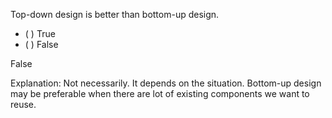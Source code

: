 <panel header="{{ icon_Q_A }} Which is better?">
<question>

Top-down design is better than bottom-up design.

- ( ) True
- ( ) False

<div slot="answer">

False

Explanation: Not necessarily. It depends on the situation. Bottom-up design may be preferable when there are lot of existing components we want to reuse. 

</div>
</question>
</panel>
